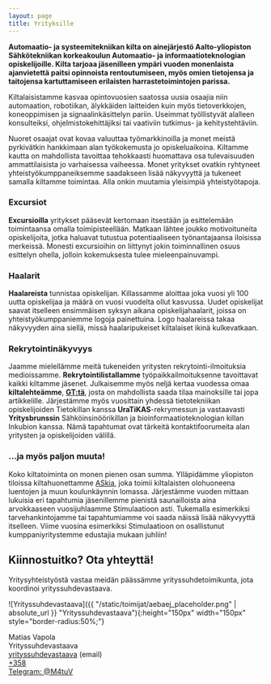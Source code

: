 ```yaml
---
layout: page
title: Yrityksille
---
```

**Automaatio- ja systeemitekniikan kilta on ainejärjestö Aalto-yliopiston Sähkötekniikan korkeakoulun Automaatio- ja informaatioteknologian opiskelijoille. Kilta tarjoaa jäsenilleen ympäri vuoden monenlaista ajanvietettä paitsi opinnoista rentoutumiseen, myös omien tietojensa ja taitojensa kartuttamiseen erilaisten harrastetoimintojen parissa.**

Kiltalaisistamme kasvaa opintovuosien saatossa uusia osaajia niin automaation, robotiikan, älykkäiden laitteiden kuin myös tietoverkkojen, koneoppimisen ja signaalinkäsittelyn pariin. Useimmat työllistyvät alalleen konsulteiksi, ohjelmistokehittäjiksi tai vaativiin tutkimus- ja kehitystehtäviin.

Nuoret osaajat ovat kovaa valuuttaa työmarkkinoilla ja monet meistä pyrkivätkin hankkimaan alan työkokemusta jo opiskeluaikoina. Kiltamme kautta on mahdollista tavoittaa tehokkaasti huomattava osa tulevaisuuden ammattilaisista jo varhaisessa vaiheessa. Monet yritykset ovatkin ryhtyneet yhteistyökumppaneiksemme saadakseen lisää näkyvyyttä ja tukeneet samalla kiltamme toimintaa. Alla onkin muutamia yleisimpiä yhteistyötapoja.

### Excursiot

**Excursioilla** yritykset pääsevät kertomaan itsestään ja esittelemään toimintaansa omalla toimipisteellään. Matkaan lähtee joukko motivoituneita opiskelijoita, jotka haluavat tutustua potentiaaliseen työnantajaansa iloisissa merkeissä. Monesti excursioihin on liittynyt jokin toiminnallinen osuus esittelyn ohella, jolloin kokemuksesta tulee mieleenpainuvampi.

### Haalarit

**Haalareista** tunnistaa opiskelijan. Killassamme aloittaa joka vuosi yli 100 uutta opiskelijaa ja määrä on vuosi vuodelta ollut kasvussa. Uudet opiskelijat saavat itselleen ensimmäisen syksyn aikana opiskelijahaalarit, joissa on yhteistyökumppaniemme logoja painettuina. Logo haalareissa takaa näkyvyyden aina siellä, missä haalaripukeiset kiltalaiset ikinä kulkevatkaan.

### Rekrytointinäkyvyys

Jaamme mielellämme meitä tukeneiden yritysten rekrytointi-ilmoituksia medioissamme. **Rekrytointilistallamme** työpaikkailmoituksenne tavoittavat kaikki kiltamme jäsenet. Julkaisemme myös neljä kertaa vuodessa omaa **kiltalehteämme**, **[GT:tä](http://gt.as.fi)**, josta on mahdollista saada tilaa mainoksille tai jopa artikkelille. Järjestämme myös vuosittain yhdessä tietotekniikan opiskelijoiden Tietokillan kanssa **UraTiKAS**-rekrymessun ja vastaavasti **Yritysbrunssin** Sähköinsinöörikillan ja bioinformaatioteknologian killan Inkubion kanssa. Nämä tapahtumat ovat tärkeitä kontaktifoorumeita alan yritysten ja opiskelijoiden välillä.

### ...ja myös paljon muuta!

Koko kiltatoiminta on monen pienen osan summa. Ylläpidämme yliopiston tiloissa kiltahuonettamme [ASkia](/kilta/aski.html), joka toimii kiltalaisten olohuoneena luentojen ja muun koulunkäynnin lomassa. Järjestämme vuoden mittaan lukuisia eri tapahtumia jäsenillemme pienistä saunailloista aina arvokkaaseen vuosijuhlaamme Stimulaatioon asti. Tukemalla esimerkiksi tarvehankintojamme tai tapahtumiamme voi saada näissä lisää näkyvyyttä itselleen. Viime vuosina esimerkiksi Stimulaatioon on osallistunut kumppaniyritystemme edustajia mukaan juhliin!

## Kiinnostuitko? Ota yhteyttä!

Yritysyhteistyöstä vastaa meidän päässämme yrityssuhdetoimikunta, jota koordinoi yrityssuhdevastaava.

![Yrityssuhdevastaava]({{ "/static/toimijat/aebaej_placeholder.png" | absolute_url }} "Yrityssuhdevastaava"){:height="150px" width="150px" style="border-radius:50%;"}

Matias Vapola<br>
Yrityssuhdevastaava<br>
[yrityssuhdevastaava](mailto:yrityssuhdevastaava@POISTAas.fi) (email)<br>
[+358 ](tel://+358452326632)<br>
[Telegram: @M4tuV](https://telegram.me/M4tuV)